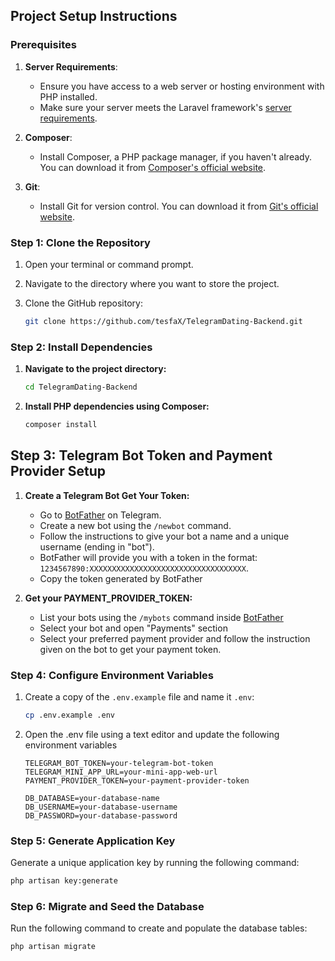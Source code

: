 ## Project Setup Instructions

### Prerequisites

1. **Server Requirements**:
   - Ensure you have access to a web server or hosting environment with PHP installed.
   - Make sure your server meets the Laravel framework's [server requirements](https://laravel.com/docs/10.x/deployment#server-requirements).

2. **Composer**:
   - Install Composer, a PHP package manager, if you haven't already. You can download it from [Composer's official website](https://getcomposer.org/download/).

3. **Git**:
   - Install Git for version control. You can download it from [Git's official website](https://git-scm.com/downloads).

### Step 1: Clone the Repository

1. Open your terminal or command prompt.

2. Navigate to the directory where you want to store the project.

3. Clone the GitHub repository:
   ```bash
   git clone https://github.com/tesfaX/TelegramDating-Backend.git
### Step 2: Install Dependencies

1. **Navigate to the project directory:**

   ```bash
   cd TelegramDating-Backend
2. **Install PHP dependencies using Composer:**

   ```bash
   composer install
   ```
   
## Step 3: Telegram Bot Token and Payment Provider Setup

1. **Create a Telegram Bot Get Your Token:**
   - Go to [BotFather](https://t.me/BotFather) on Telegram.
   - Create a new bot using the `/newbot` command.
   - Follow the instructions to give your bot a name and a unique username (ending in "bot").
   - BotFather will provide you with a token in the format: `1234567890:XXXXXXXXXXXXXXXXXXXXXXXXXXXXXXXXXXX`.   
   - Copy the token generated by BotFather

2. **Get your PAYMENT_PROVIDER_TOKEN:**
   - List your bots using the `/mybots` command inside [BotFather](https://t.me/BotFather)
   - Select your bot and open "Payments" section
   - Select your preferred payment provider and follow the instruction given on the bot to get your payment token.

### Step 4: Configure Environment Variables

1. Create a copy of the `.env.example` file and name it `.env`:

   ```bash
   cp .env.example .env
2. Open the .env file using a text editor and update the following environment variables

    ```env
    TELEGRAM_BOT_TOKEN=your-telegram-bot-token
    TELEGRAM_MINI_APP_URL=your-mini-app-web-url
    PAYMENT_PROVIDER_TOKEN=your-payment-provider-token
    
    DB_DATABASE=your-database-name
    DB_USERNAME=your-database-username
    DB_PASSWORD=your-database-password
    ```
### Step 5: Generate Application Key
Generate a unique application key by running the following command:
```bash
php artisan key:generate
```

### Step 6: Migrate and Seed the Database
Run the following command to create and populate the database tables:
```bash
php artisan migrate
```

